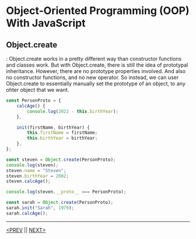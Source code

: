 # Object-Oriented Programming (OOP) With JavaScript

## Object.create

: Object.create works in a pretty different way than constructor functions and classes work. But with Object.create, there is still the idea of prototypal inheritance. However, there are no prototype properties involved. And also no constructor functions, and no new operator. So instead, we can user Object.create to essentially manually set the prototype of an object, to any ohter object that we want.

```jsx
const PersonProto = {
	calcAge() {
		console.log(2022 - this.birthYear);
	},

	init(firstName, birthYear) {
		this.firstName = firstName;
		this.birthYear = birthYear;
	},
};

const steven = Object.create(PersonProto);
console.log(steven);
steven.name = "Steven";
steven.birthYear = 2002;
steven.calcAge();

console.log(steven.__proto__ === PersonProto);

const sarah = Object.create(PersonProto);
sarah.init("Sarah", 1979);
sarah.calcAge();
```

---

[<PREV](./cjs221026.md) || [NEXT>](./cjs221027.md)
